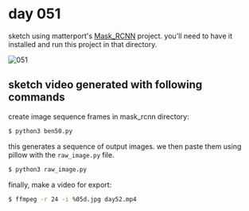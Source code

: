 # day 051

sketch using matterport's [Mask_RCNN](https://github.com/matterport/Mask_RCNN) project. you'll need to have it installed and run this project in that directory.

![051](https://github.com/burningion/daily-sketches/raw/master/051/images/00132.jpg)

## sketch video generated with following commands

create image sequence frames in mask_rcnn directory:

```bash
$ python3 ben50.py
```

this generates a sequence of output images. we then paste them using pillow with the `raw_image.py` file.

```bash
$ python3 raw_image.py
```

finally, make a video for export:

```bash
$ ffmpeg -r 24 -i %05d.jpg day52.mp4
```
